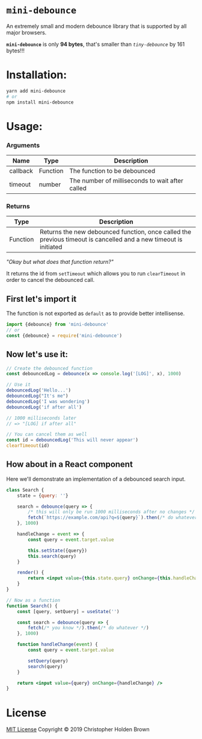 # `mini-debounce`

An extremely small and modern debounce library that is supported by all major browsers.

**`mini-debounce`** is only **94 bytes**, that's smaller than _`tiny-debounce`_ by 161 bytes!!!

# Installation:

```bash
yarn add mini-debounce
# or
npm install mini-debounce
```

# Usage:

### Arguments

| Name     | Type     | Description                                     |
| -------- | -------- | ----------------------------------------------- |
| callback | Function | The function to be debounced                    |
| timeout  | number   | The number of milliseconds to wait after called |

### Returns

| Type     | Description                                                                                                      |
| -------- | ---------------------------------------------------------------------------------------------------------------- |
| Function | Returns the new debounced function, once called the previous timeout is cancelled and a new timeout is initiated |

_"Okay but what does that function return?"_

It returns the id from `setTimeout` which allows you to run `clearTimeout` in order to cancel the debounced call.

## First let's import it

The function is not exported as `default` as to provide better intellisense.

```js
import {debounce} from 'mini-debounce'
// or
const {debounce} = require('mini-debounce')
```

## Now let's use it:

```js
// Create the debounced function
const debouncedLog = debounce(x => console.log('[LOG]', x), 1000)

// Use it
debouncedLog('Hello...')
debouncedLog("It's me")
debouncedLog('I was wondering')
debouncedLog('if after all')

// 1000 milliseconds later
// => "[LOG] if after all"

// You can cancel them as well
const id = debouncedLog('This will never appear')
clearTimeout(id)
```

## How about in a React component

Here we'll demonstrate an implementation of a debounced search input.

```jsx
class Search {
	state = {query: ''}

	search = debounce(query => {
		/* this will only be run 1000 milliseconds after no changes */
		fetch(`https://example.com/api?q=${query}`).then(/* do whatever */)
	}, 1000)

	handleChange = event => {
		const query = event.target.value

		this.setState({query})
		this.search(query)
	}

	render() {
		return <input value={this.state.query} onChange={this.handleChange} />
	}
}
```

```jsx
// Now as a function
function Search() {
	const [query, setQuery] = useState('')

	const search = debounce(query => {
		fetch(/* you know */).then(/* do whatever */)
	}, 1000)

	function handleChange(event) {
		const query = event.target.value

		setQuery(query)
		search(query)
	}

	return <input value={query} onChange={handleChange} />
}
```

# License

[MIT License](https://github.com/ChrisBrownie55/mini-debounce/blob/master/LICENSE) Copyright © 2019 Christopher Holden Brown
